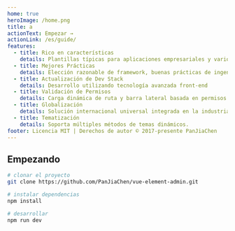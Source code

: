 ```yaml
---
home: true
heroImage: /home.png
title: a
actionText: Empezar →
actionLink: /es/guide/
features:
  - title: Rico en características
    details: Plantillas típicas para aplicaciones empresariales y varios componentes
  - title: Mejores Prácticas
    details: Elección razonable de framework, buenas prácticas de ingeniería
  - title: Actualización de Dev Stack
    details: Desarrollo utilizando tecnología avanzada front-end
  - title: Validación de Permisos
    details: Carga dinámica de ruta y barra lateral basada en permisos
  - title: Globalización
    details: Solución internacional universal integrada en la industria
  - title: Tematización
    details: Soporta múltiples métodos de temas dinámicos.
footer: Licencia MIT | Derechos de autor © 2017-presente PanJiaChen
---
```


## Empezando

```bash
# clonar el proyecto
git clone https://github.com/PanJiaChen/vue-element-admin.git

# instalar dependencias
npm install

# desarrollar
npm run dev
```
